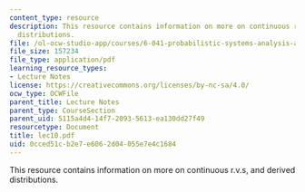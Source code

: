 ```yaml
---
content_type: resource
description: This resource contains information on more on continuous r.v.s, and derived
  distributions.
file: /ol-ocw-studio-app/courses/6-041-probabilistic-systems-analysis-and-applied-probability-spring-2006/0cced51cb2e7e6062d04055e7e4c1684_lec10.pdf
file_size: 157234
file_type: application/pdf
learning_resource_types:
- Lecture Notes
license: https://creativecommons.org/licenses/by-nc-sa/4.0/
ocw_type: OCWFile
parent_title: Lecture Notes
parent_type: CourseSection
parent_uid: 5115a4d4-14f7-2093-5613-ea130dd27f49
resourcetype: Document
title: lec10.pdf
uid: 0cced51c-b2e7-e606-2d04-055e7e4c1684
---
```

This resource contains information on more on continuous r.v.s, and derived distributions.